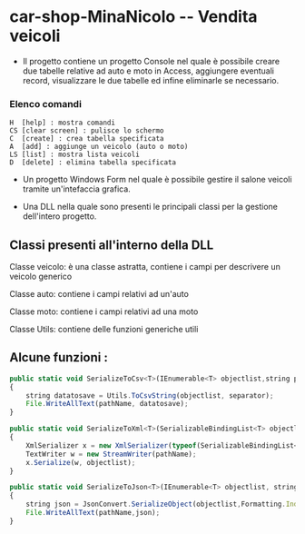 # car-shop-MinaNicolo -- Vendita veicoli #

* Il progetto contiene un progetto Console nel quale è possibile creare due tabelle relative ad auto e moto in Access, aggiungere eventuali record, visualizzare le due tabelle ed infine eliminarle se necessario.
### Elenco comandi ###
```
H  [help] : mostra comandi
CS [clear screen] : pulisce lo schermo
C  [create] : crea tabella specificata
A  [add] : aggiunge un veicolo (auto o moto)
LS [list] : mostra lista veicoli
D  [delete] : elimina tabella specificata
```
* Un progetto Windows Form nel quale è possibile gestire il salone veicoli tramite un'intefaccia grafica.

* Una DLL nella quale sono presenti le principali classi per la gestione dell'intero progetto.
## Classi presenti all'interno della DLL ##
> 
Classe veicolo: è una classe astratta, contiene i campi per descrivere un veicolo generico

Classe auto: contiene i campi relativi ad un'auto

Classe moto: contiene i campi relativi ad una moto

Classe Utils: contiene delle funzioni generiche utili
>
## Alcune funzioni : ##
```javascript
public static void SerializeToCsv<T>(IEnumerable<T> objectlist,string pathName,string separator="|")
{
    string datatosave = Utils.ToCsvString(objectlist, separator);
    File.WriteAllText(pathName, datatosave);
}

public static void SerializeToXml<T>(SerializableBindingList<T> objectlist, string pathName)
{
    XmlSerializer x = new XmlSerializer(typeof(SerializableBindingList<T>));
    TextWriter w = new StreamWriter(pathName);
    x.Serialize(w, objectlist);
}

public static void SerializeToJson<T>(IEnumerable<T> objectlist, string pathName)
{
    string json = JsonConvert.SerializeObject(objectlist,Formatting.Indented);
    File.WriteAllText(pathName,json);
}
```
